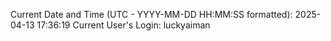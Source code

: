 Current Date and Time (UTC - YYYY-MM-DD HH:MM:SS formatted): 2025-04-13 17:36:19
Current User's Login: luckyaiman

